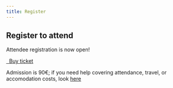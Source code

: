 ```yaml
---
title: Register
---
```


## Register to attend

Attendee registration is now open!

<a class="btn btn-lg btn-default" href="http://www.cvent.com/d/cyqq4q/4W" target="_blank" role="button">
  <i class="fa fa-briefcase"></i>&nbsp;&nbsp;Buy ticket
</a>


Admission is 90€; if you need help covering attendance, travel, or accomodation costs, look [here](https://promcon.io/2019-munich/diversity/)
